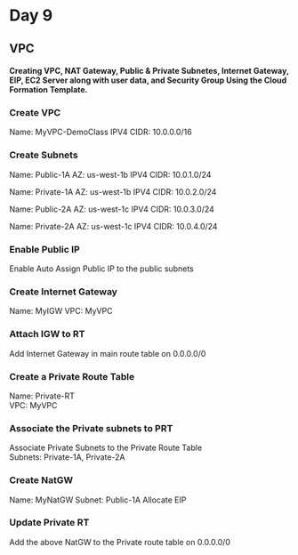 # Day 9  
## VPC  
#### Creating VPC, NAT Gateway, Public & Private Subnetes, Internet Gateway, EIP, EC2 Server along with user data, and Security Group Using the Cloud Formation Template.  

### Create VPC
Name: MyVPC-DemoClass
IPV4 CIDR: 10.0.0.0/16


### Create Subnets  
Name: Public-1A
AZ: us-west-1b
IPV4 CIDR: 10.0.1.0/24

Name: Private-1A
AZ: us-west-1b
IPV4 CIDR: 10.0.2.0/24

Name: Public-2A
AZ: us-west-1c
IPV4 CIDR: 10.0.3.0/24

Name: Private-2A
AZ: us-west-1c
IPV4 CIDR: 10.0.4.0/24

### Enable Public IP
Enable Auto Assign Public IP to the public subnets 

### Create Internet Gateway
Name: MyIGW
VPC: MyVPC

### Attach IGW to RT
Add Internet Gateway in main route table on 0.0.0.0/0  

### Create a Private Route Table  
Name: Private-RT  
VPC: MyVPC

### Associate the Private subnets to PRT  
Associate Private Subnets to the Private Route Table  
Subnets: Private-1A, Private-2A  

### Create NatGW 
Name: MyNatGW
Subnet: Public-1A
Allocate EIP  

### Update Private RT 
Add the above NatGW to the Private route table on 0.0.0.0/0

